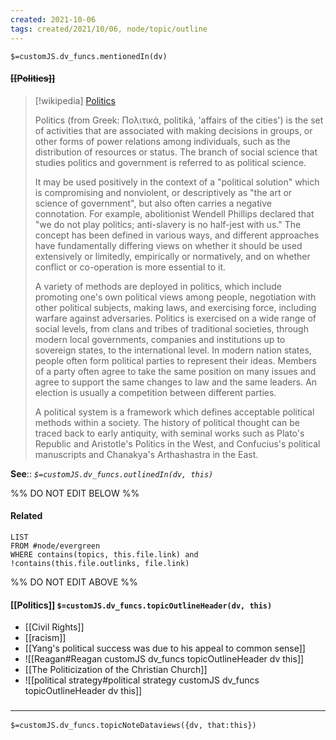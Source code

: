 ```yaml
---
created: 2021-10-06
tags: created/2021/10/06, node/topic/outline
---
```

`$=customJS.dv_funcs.mentionedIn(dv)`

#### <s class="topic-title">[[Politics]]</s>

> [!wikipedia] [Politics](https://en.wikipedia.org/wiki/Politics)
> 
> Politics (from Greek: Πολιτικά, politiká, 'affairs of the cities') is the set of activities that are associated with making decisions in groups, or other forms of power relations among individuals, such as the distribution of resources or status. The branch of social science that studies politics and government is referred to as political science. 
> 
> It may be used positively in the context of a "political solution" which is compromising and nonviolent, or descriptively as "the art or science of government", but also often carries a negative connotation. For example, abolitionist Wendell Phillips declared that "we do not play politics; anti-slavery is no half-jest with us." The concept has been defined in various ways, and different approaches have fundamentally differing views on whether it should be used extensively or limitedly, empirically or normatively, and on whether conflict or co-operation is more essential to it.
> 
> A variety of methods are deployed in politics, which include promoting one's own political views among people, negotiation with other political subjects, making laws, and exercising force, including warfare against adversaries. Politics is exercised on a wide range of social levels, from clans and tribes of traditional societies, through modern local governments, companies and institutions up to sovereign states, to the international level. In modern nation states, people often form political parties to represent their ideas. Members of a party often agree to take the same position on many issues and agree to support the same changes to law and the same leaders. An election is usually a competition between different parties.
> 
> A political system is a framework which defines acceptable political methods within a society. The history of political thought can be traced back to early antiquity, with seminal works such as Plato's Republic and Aristotle's Politics in the West, and Confucius's political manuscripts and Chanakya's Arthashastra in the East.
>


**See**:: 
*`$=customJS.dv_funcs.outlinedIn(dv, this)`*

%% DO NOT EDIT BELOW %%
#### Related
```dataview
LIST
FROM #node/evergreen 
WHERE contains(topics, this.file.link) and !contains(this.file.outlinks, file.link)
```
%% DO NOT EDIT ABOVE %%
#### [[Politics]] `$=customJS.dv_funcs.topicOutlineHeader(dv, this)`

- [[Civil Rights]]
- [[racism]]
- [[Yang's political success was due to his appeal to common sense]]
- ![[Reagan#Reagan customJS dv_funcs topicOutlineHeader dv this]]
- [[The Politicization of the Christian Church]]
- ![[political strategy#political strategy customJS dv_funcs topicOutlineHeader dv this]]

### <hr class="dataviews"/>

`$=customJS.dv_funcs.topicNoteDataviews({dv, that:this})`
